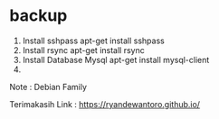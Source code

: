 # backup
1. Install sshpass
    apt-get install sshpass
2. Install rsync
    apt-get install rsync
3. Install Database Mysql
    apt-get install mysql-client
4. 

Note : Debian Family

Terimakasih
Link : https://ryandewantoro.github.io/
